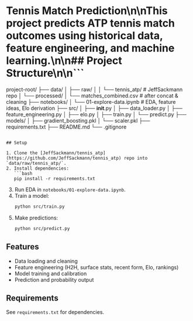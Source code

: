 # Tennis Match Prediction\n\nThis project predicts ATP tennis match outcomes using historical data, feature engineering, and machine learning.\n\n## Project Structure\n\n```
project-root/
├── data/
│   ├── raw/
│   │   └── tennis_atp/             # JeffSackmann repo
│   └── processed/
│       └── matches_combined.csv    # after concat & cleaning
├── notebooks/
│   └── 01-explore-data.ipynb       # EDA, feature ideas, Elo derivation
├── src/
│   ├── __init__.py
│   ├── data_loader.py
│   ├── feature_engineering.py
│   ├── elo.py
│   ├── train.py
│   └── predict.py
├── models/
│   ├── gradient_boosting.pkl
│   └── scaler.pkl
├── requirements.txt
├── README.md
└── .gitignore
```

## Setup

1. Clone the [JeffSackmann/tennis_atp](https://github.com/JeffSackmann/tennis_atp) repo into `data/raw/tennis_atp/`.
2. Install dependencies:
   ```bash
   pip install -r requirements.txt
   ```
3. Run EDA in `notebooks/01-explore-data.ipynb`.
4. Train a model:
   ```bash
   python src/train.py
   ```
5. Make predictions:
   ```bash
   python src/predict.py
   ```

## Features
- Data loading and cleaning
- Feature engineering (H2H, surface stats, recent form, Elo, rankings)
- Model training and calibration
- Prediction and probability output

## Requirements
See `requirements.txt` for dependencies. 